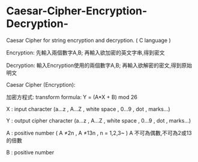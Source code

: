 # Caesar-Cipher-Encryption-Decryption-
Caesar Cipher for string encryption and decryption. ( C language )

Encryption: 先輸入兩個數字A,B; 再輸入欲加密的英文字串,得到密文

Decryption: 輸入Encryption使用的兩個數字A,B; 再輸入欲解密的密文,得到原始明文


   Caesar Cipher (Encryption):
   
   加密方程式:
   transform formula: Y = (A*X + B) mod 26

   X : input character (a...z , A...Z , white space , 0...9 , dot , marks...)
   
   Y : output cipher character (a...z , A...Z , white space , 0...9 , dot , marks...)
   
   A : positive number ( A ≠2n , A ≠13n , n = 1,2,3~ )
   A 不可為偶數,不可為2或13的倍數 
   
   B : positive number 



